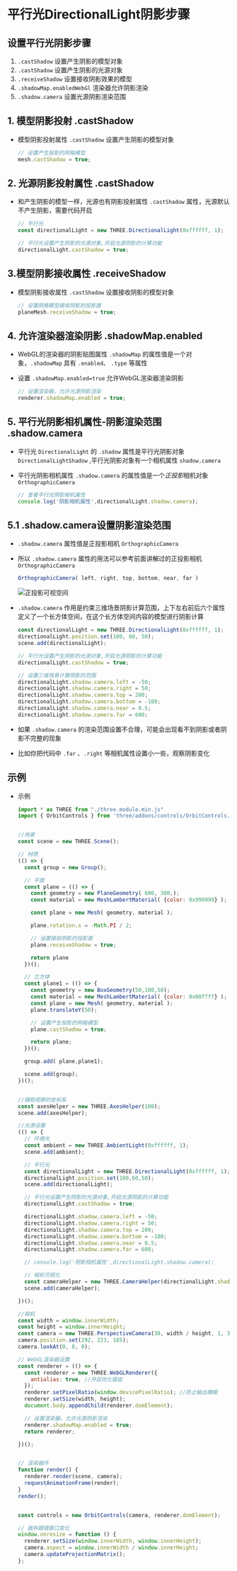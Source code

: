 # 平行光DirectionalLight阴影步骤

## 设置平行光阴影步骤

1. `.castShadow` 设置产生阴影的模型对象
2. `.castShadow` 设置产生阴影的光源对象
3. `.receiveShadow` 设置接收阴影效果的模型
4. `.shadowMap.enabledWebGl` 渲染器允许阴影渲染
5. `.shadow.camera` 设置光源阴影渲染范围

## 1. 模型阴影投射 .castShadow

+ 模型阴影投射属性 `.castShadow` 设置产生阴影的模型对象

  ```js
  // 设置产生投影的网格模型
  mesh.castShadow = true;
  ```

## 2. 光源阴影投射属性 .castShadow

+ 和产生阴影的模型一样，光源也有阴影投射属性 `.castShadow` 属性，光源默认不产生阴影，需要代码开启

  ```js
  // 平行光
  const directionalLight = new THREE.DirectionalLight(0xffffff, 1);

  // 平行光设置产生阴影的光源对象,开启光源阴影的计算功能
  directionalLight.castShadow = true;
  ```

## 3.模型阴影接收属性 .receiveShadow

+ 模型阴影接收属性 `.castShadow` 设置接收阴影的模型对象

  ```js
  // 设置网格模型接收阴影的投影面
  planeMesh.receiveShadow = true;
  ```

## 4. 允许渲染器渲染阴影 .shadowMap.enabled

+ WebGL的渲染器的阴影贴图属性 `.shadowMap` 的属性值是一个对象，`.shadowMap` 具有 `.enabled`、 `.type` 等属性

+ 设置 `.shadowMap.enabled=true` 允许WebGL渲染器渲染阴影

  ```js
  // 设置渲染器，允许光源阴影渲染
  renderer.shadowMap.enabled = true;
  ```

## 5. 平行光阴影相机属性-阴影渲染范围 .shadow.camera

+ 平行光 `DirectionalLight` 的 `.shadow` 属性是平行光阴影对象 `DirectionalLightShadow` ,平行光阴影对象有一个相机属性 `shadow.camera`

+ 平行光阴影相机属性 `.shadow.camera` 的属性值是一个*正投影*相机对象 `OrthographicCamera`

  ```js
  // 查看平行光阴影相机属性
  console.log('阴影相机属性',directionalLight.shadow.camera);
  ```

## 5.1 .shadow.camera设置阴影渲染范围

+ `.shadow.camera` 属性值是正投影相机 `OrthographicCamera`
+ 所以 `.shadow.camera` 属性的用法可以参考前面讲解过的正投影相机 `OrthographicCamera`

  ```js
  OrthographicCamera( left, right, top, bottom, near, far )
  ```

  ![正投影可视空间](../images/正投影可视空间.png)

+ `.shadow.camera` 作用是约束三维场景阴影计算范围，上下左右前后六个属性定义了一个长方体空间，在这个长方体空间内容的模型进行阴影计算

  ```js
  const directionalLight = new THREE.DirectionalLight(0xffffff, 1);
  directionalLight.position.set(100, 60, 50);
  scene.add(directionalLight);

  // 平行光设置产生阴影的光源对象,开启光源阴影的计算功能
  directionalLight.castShadow = true;

  // 设置三维场景计算阴影的范围
  directionalLight.shadow.camera.left = -50;
  directionalLight.shadow.camera.right = 50;
  directionalLight.shadow.camera.top = 200;
  directionalLight.shadow.camera.bottom = -100;
  directionalLight.shadow.camera.near = 0.5;
  directionalLight.shadow.camera.far = 600;
  ```

+ 如果 `.shadow.camera` 的渲染范围设置不合理，可能会出现看不到阴影或者阴影不完整的现象
+ 比如你把代码中 `.far` 、`.right` 等相机属性设置小一些，观察阴影变化

## 示例

+ 示例

  ```js
  import * as THREE from "./three.module.min.js"
  import { OrbitControls } from 'three/addons/controls/OrbitControls.js';


  //场景
  const scene = new THREE.Scene();

  // 材质
  (() => {
    const group = new Group();

    // 平面
    const plane = (() => {
      const geometry = new PlaneGeometry( 600, 300,);
      const material = new MeshLambertMaterial( {color: 0x999999} );

      const plane = new Mesh( geometry, material );

      plane.rotation.x = -Math.PI / 2;

      // 设置接收阴影的投影面
      plane.receiveShadow = true;

      return plane
    })();

    // 立方体
    const plane1 = (() => {
      const geometry = new BoxGeometry(50,100,50);
      const material = new MeshLambertMaterial( {color: 0x00ffff} );
      const plane = new Mesh( geometry, material );
      plane.translateY(50);

      // 设置产生投影的网格模型
      plane.castShadow = true;

      return plane;
    })();

    group.add( plane,plane1);

    scene.add(group);
  })();


  //辅助观察的坐标系
  const axesHelper = new THREE.AxesHelper(100);
  scene.add(axesHelper);

  //光源设置
  (() => {
    // 环境光
    const ambient = new THREE.AmbientLight(0xffffff, 1);
    scene.add(ambient);

    // 平行光
    const directionalLight = new THREE.DirectionalLight(0xffffff, 1);
    directionalLight.position.set(100,60,50);
    scene.add(directionalLight);

    // 平行光设置产生阴影的光源对象,开启光源阴影的计算功能
    directionalLight.castShadow = true;

    directionalLight.shadow.camera.left = -50;
    directionalLight.shadow.camera.right = 50;
    directionalLight.shadow.camera.top = 200;
    directionalLight.shadow.camera.bottom = -100;
    directionalLight.shadow.camera.near = 0.5;
    directionalLight.shadow.camera.far = 600;

    // console.log('阴影相机属性',directionalLight.shadow.camera);

    // 相机可视化
    const cameraHelper = new THREE.CameraHelper(directionalLight.shadow.camera);
    scene.add(cameraHelper);

  })();

  //相机
  const width = window.innerWidth;
  const height = window.innerHeight;
  const camera = new THREE.PerspectiveCamera(30, width / height, 1, 3000);
  camera.position.set(292, 223, 185);
  camera.lookAt(0, 0, 0);

  // WebGL渲染器设置
  const renderer = (() => {
    const renderer = new THREE.WebGLRenderer({
      antialias: true, //开启优化锯齿
    });
    renderer.setPixelRatio(window.devicePixelRatio); //防止输出模糊
    renderer.setSize(width, height);
    document.body.appendChild(renderer.domElement);

    // 设置渲染器，允许光源阴影渲染
    renderer.shadowMap.enabled = true;
    return renderer;

  })();


  // 渲染循环
  function render() {
    renderer.render(scene, camera);
    requestAnimationFrame(render);
  }
  render();


  const controls = new OrbitControls(camera, renderer.domElement);

  // 画布跟随窗口变化
  window.onresize = function () {
    renderer.setSize(window.innerWidth, window.innerHeight);
    camera.aspect = window.innerWidth / window.innerHeight;
    camera.updateProjectionMatrix();
  };
  ```
